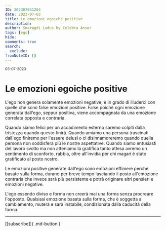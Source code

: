 ```yaml
---
ID: 202307031204
date: 2023-07-03
title: Le emozioni egoiche positive
description:
author: Smaragdi Ludus by Celebra Anser
tags: [ego]
hide: 
comments: true
search:
  exclude:
fromNoteID: []  
---
```


<small>03-07-2023</small>   
# Le emozioni egoiche positive

L'ego non genera solamente emozioni negative, è in grado di illuderci con quelle che sono false emozioni positive. False poichè ogni emozione generata dall'ego, seppur positiva, viene accompagnata da una emozione correlata opposta e contraria.

Quando siamo felici per un accadimento esterno saremo colpiti dalla tristezza quando questo finirà. Quando amiamo una persona trascinati dall'ego finiremo per l'essere delusi o ci disinnamoreremo quando quella persona non soddisferà più le nostre aspettative. Quando siamo entusiasti del lavoro svolto ma non atteniamo la gratifica tanto attesa avremo un sentimento di sconforto, rabbia, oltre all'invidia per chi magari è stato gratificato al posto nostro.

Le emozioni positive generate dall'ego sono emozioni effimere perchè basate sulla forma, durano per breve tempo lasciando il posto all'emozione contraria che invece sarà più persistente e potrà originare altri pensieri e emozioni negative.

L'ego essendo diviso e forma non creerà mai una forma senza procreare l'opposto. Qualsiasi emozione basata sulla forma, che è soggetta a cambiamento, muterà e sarà instabile, condizionata dalla caducità della forma.

---
[[subscribe]]{ .md-button } 